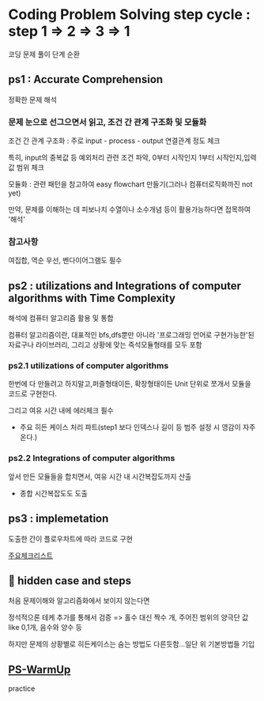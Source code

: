 # Coding Problem Solving step cycle : step 1 => 2 => 3 => 1
코딩 문제 풀이 단계 순환

## ps1 : Accurate Comprehension
정확한 문제 해석 

### 문제 눈으로 선그으면서 읽고, 조건 간 관계 구조화 및 모듈화
조건 간 관계 구조화 : 주로 input - process - output 연결관계 정도 체크 

특히, input의 중복값 등 예외처리 관련 조건 파악, 0부터 시작인지 1부터 시작인지,입력값 범위 체크

모듈화 : 관련 패턴을 참고하여 easy flowchart 만들기(그러나 컴퓨터로직화까진 not yet) 

만약, 문제를 이해하는 데 피보나치 수열이나 소수개념 등이 활용가능하다면 접목하여 '해석'

### 참고사항
여집합, 역순 우선, 벤다이어그램도 필수


## ps2 : utilizations and Integrations of computer algorithms with Time Complexity
해석에 컴퓨터 알고리즘 활용 및 통합

컴퓨터 알고리즘이란, 대표적인 bfs,dfs뿐만 아니라 '프로그래밍 언어로 구현가능한'된 자료구나 라이브러리, 그리고 상황에 맞는 즉석모듈형태를 모두 포함

### ps2.1 utilizations of computer algorithms
한번에 다 만들려고 하지말고,퍼즐형태이든, 확장형태이든 Unit 단위로 쪼개서 모듈을 코드로 구현한다.

그리고 여유 시간 내에 에러체크 필수

* 주요 히든 케이스 처리 파트(step1 보다 인덱스나 길이 등 범주 설정 시 영감이 자주온다.)

### ps2.2 Integrations of computer algorithms

앞서 만든 모듈들을 합치면서, 여유 시간 내 시간복잡도까지 산출

* 종합 시간복잡도도 도출

## ps3 : implemetation
 도출한 간이 플로우차트에 따라 코드로 구현
 
 [주요체크리스트](https://github.com/devsacti/Algorithms_Query/blob/main/PSrecords_python/PS-concept/3.ImplementationErrorList.txt)

## 🥇 hidden case and steps
처음 문제이해와 알고리즘화에서 보이지 않는다면

정석적으론 테케 추가를 통해서 검증 => 홀수 대신 짝수 개, 주어진 범위의 양극단 값 like 0,1개, 음수와 양수 등

하지만 문제의 상황별로 히든케이스는 숨는 방법도 다른듯함...일단 위 기본방법들 기입


## [PS-WarmUp](https://github.com/devsacti/Algorithms_Query/tree/main/PSrecords_python/PS-WarmUp)
 practice
